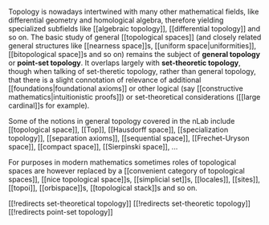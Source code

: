 Topology is nowadays intertwined with many other mathematical fields, like differential geometry and homological algebra, therefore yielding specialized subfields like [[algebraic topology]], [[differential topology]] and so on. The basic study of general [[topological spaces]] (and closely related general structures like [[nearness space]]s, [[uniform space|uniformities]], [[bitopological space]]s and so on) remains the subject of __general topology__ or __point-set topology__. It overlaps largely with __set-theoretic topology__, though when talking of set-theretic topology, rather than general topology, that there is a slight connotation of relevance of additional [[foundations|foundational axioms]] or other logical (say [[constructive mathematics|intuitionistic proofs]]) or set-theoretical considerations ([[large cardinal]]s for example). 

Some of the notions in general topology covered in the nLab include [[topological space]], [[Top]], [[Hausdorff space]], [[specialization topology]], [[separation axioms]], [[sequential space]], [[Frechet-Uryson space]], [[compact space]], [[Sierpinski space]], ...

For purposes in modern mathematics sometimes roles of topological spaces are however replaced by a [[convenient category of topological spaces]], [[nice topological space]]s, [[simplicial set]]s, [[locales]], [[sites]], [[topoi]], [[orbispace]]s, [[topological stack]]s and so on. 


[[!redirects set-theoretical topology]]
[[!redirects set-theoretic topology]]
[[!redirects point-set topology]]
